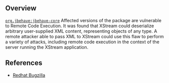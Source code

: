 ## Overview
[`org.jbehave:jbehave-core`](http://search.maven.org/#search%7Cga%7C1%7Ca%3A%22jbehave-core%22)
Affected versions of the package are vulnerable to Remote Code Execution. It was found that XStream could deserialize arbitrary user-supplied XML content, representing objects of any type. A remote attacker able to pass XML to XStream could use this flaw to perform a variety of attacks, including remote code execution in the context of the server running the XStream application.

## References
- [Redhat Bugzilla](https://bugzilla.redhat.com/show_bug.cgi?id=1051277)
